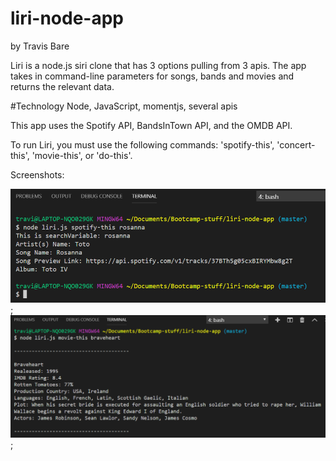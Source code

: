 # liri-node-app

by Travis Bare


Liri is a node.js siri clone that has 3 options pulling from 3 apis.
The app takes in command-line parameters for songs, bands and movies and returns the relevant data.

#Technology
Node, JavaScript, momentjs, several apis

This app uses the Spotify API, BandsInTown API, and the OMDB API.

To run Liri, you must use the following commands: 'spotify-this', 'concert-this', 'movie-this', or 'do-this'.

Screenshots:

![spofity](spotify.PNG);
![Movie](movie-this.PNG);


